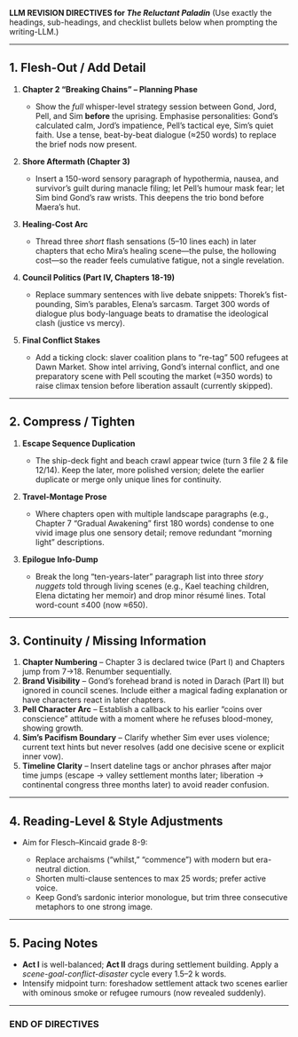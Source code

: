 **LLM REVISION DIRECTIVES for *The Reluctant Paladin***
(Use exactly the headings, sub-headings, and checklist bullets below when prompting the writing-LLM.)

---

## 1. Flesh-Out / Add Detail

1. **Chapter 2 “Breaking Chains” – Planning Phase**

   * Show the *full* whisper-level strategy session between Gond, Jord, Pell, and Sim **before** the uprising. Emphasise personalities: Gond’s calculated calm, Jord’s impatience, Pell’s tactical eye, Sim’s quiet faith. Use a tense, beat-by-beat dialogue (≈250 words) to replace the brief nods now present.
2. **Shore Aftermath (Chapter 3)**

   * Insert a 150-word sensory paragraph of hypothermia, nausea, and survivor’s guilt during manacle filing; let Pell’s humour mask fear; let Sim bind Gond’s raw wrists. This deepens the trio bond before Maera’s hut.
3. **Healing-Cost Arc**

   * Thread three *short* flash sensations (5–10 lines each) in later chapters that echo Mira’s healing scene—the pulse, the hollowing cost—so the reader feels cumulative fatigue, not a single revelation.
4. **Council Politics (Part IV, Chapters 18-19)**

   * Replace summary sentences with live debate snippets: Thorek’s fist-pounding, Sim’s parables, Elena’s sarcasm. Target 300 words of dialogue plus body-language beats to dramatise the ideological clash (justice vs mercy).
5. **Final Conflict Stakes**

   * Add a ticking clock: slaver coalition plans to “re-tag” 500 refugees at Dawn Market. Show intel arriving, Gond’s internal conflict, and one preparatory scene with Pell scouting the market (≈350 words) to raise climax tension before liberation assault (currently skipped).

---

## 2. Compress / Tighten

1. **Escape Sequence Duplication**

   * The ship-deck fight and beach crawl appear twice (turn 3 file 2 & file 12/14). Keep the later, more polished version; delete the earlier duplicate or merge only unique lines for continuity.
2. **Travel-Montage Prose**

   * Where chapters open with multiple landscape paragraphs (e.g., Chapter 7 “Gradual Awakening” first 180 words) condense to one vivid image plus one sensory detail; remove redundant “morning light” descriptions.
3. **Epilogue Info-Dump**

   * Break the long “ten-years-later” paragraph list into three *story nuggets* told through living scenes (e.g., Kael teaching children, Elena dictating her memoir) and drop minor résumé lines. Total word-count ≤400 (now ≈650).

---

## 3. Continuity / Missing Information

1. **Chapter Numbering** – Chapter 3 is declared twice (Part I) and Chapters jump from 7→18. Renumber sequentially.
2. **Brand Visibility** – Gond’s forehead brand is noted in Darach (Part II) but ignored in council scenes. Include either a magical fading explanation or have characters react in later chapters.
3. **Pell Character Arc** – Establish a callback to his earlier “coins over conscience” attitude with a moment where he refuses blood-money, showing growth.
4. **Sim’s Pacifism Boundary** – Clarify whether Sim ever uses violence; current text hints but never resolves (add one decisive scene or explicit inner vow).
5. **Timeline Clarity** – Insert dateline tags or anchor phrases after major time jumps (escape → valley settlement months later; liberation → continental congress three months later) to avoid reader confusion.

---

## 4. Reading-Level & Style Adjustments

* Aim for Flesch–Kincaid grade 8-9:

  * Replace archaisms (“whilst,” “commence”) with modern but era-neutral diction.
  * Shorten multi-clause sentences to max 25 words; prefer active voice.
  * Keep Gond’s sardonic interior monologue, but trim three consecutive metaphors to one strong image.

---

## 5. Pacing Notes

* **Act I** is well-balanced; **Act II** drags during settlement building. Apply a *scene-goal-conflict-disaster* cycle every 1.5–2 k words.
* Intensify midpoint turn: foreshadow settlement attack two scenes earlier with ominous smoke or refugee rumours (now revealed suddenly).

---

### END OF DIRECTIVES
